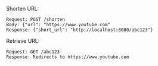 Shorten URL:

    Request: POST /shorten
    Body: {"url": "https://www.youtube.com"
    Response: {"short_url": "http://localhost:8080/abc123"}

Retrieve URL:

    Request: GET /abc123
    Response: Redirects to https://www.youtube.com
